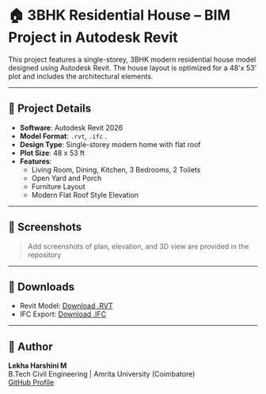# 🏠 3BHK Residential House – BIM Project in Autodesk Revit

This project features a single-storey, 3BHK modern residential house model designed using Autodesk Revit. The house layout is optimized for a 48'x 53' plot and includes the architectural elements.

---

## 📁 Project Details

- **Software**: Autodesk Revit 2026
- **Model Format**: `.rvt`, `.ifc` .
- **Design Type**: Single-storey modern home with flat roof
- **Plot Size**: 48 x 53 ft
- **Features**:
  - Living Room, Dining, Kitchen, 3 Bedrooms, 2 Toilets
  - Open Yard and Porch
  - Furniture Layout
  - Modern Flat Roof Style Elevation

---

## 📸 Screenshots

> Add screenshots of plan, elevation, and 3D view are provided in the repository

---

## 🔗 Downloads

- Revit Model: [Download .RVT]([link-to-drive-or-lfs](https://drive.google.com/drive/folders/18qb6w0Y3JiXep2bmWPa_3xfNMVU3m22W?usp=sharing))
- IFC Export: [Download .IFC]([link-to-ifc](https://drive.google.com/drive/folders/1ZARtlmT9KYuBeHtWYwhBhIaCdPUA9WIw?usp=sharing))

---

## 📌 Author

**Lekha Harshini M**  
B.Tech Civil Engineering | Amrita University (Coimbatore)  
[GitHub Profile](https://github.com/LekhaHarshini08)
